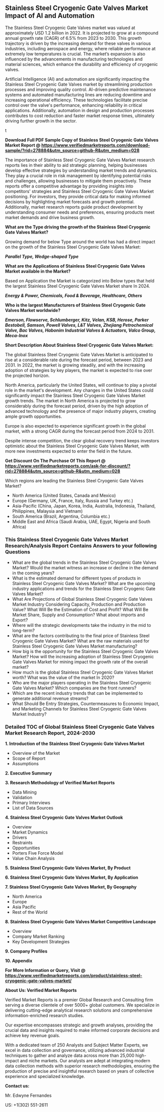<h2>Stainless Steel Cryogenic Gate Valves Market Impact of AI and Automation</h2><p>The Stainless Steel Cryogenic Gate Valves market was valued at approximately USD 1.2 billion in 2022. It is projected to grow at a compound annual growth rate (CAGR) of 6.5% from 2023 to 2030. This growth trajectory is driven by the increasing demand for these valves in various industries, including aerospace and energy, where reliable performance at extremely low temperatures is crucial. The market’s expansion is also influenced by the advancements in manufacturing technologies and material sciences, which enhance the durability and efficiency of cryogenic valves.</p><p>Artificial Intelligence (AI) and automation are significantly impacting the Stainless Steel Cryogenic Gate Valves market by streamlining production processes and improving quality control. AI-driven predictive maintenance systems and automated manufacturing lines are reducing downtime and increasing operational efficiency. These technologies facilitate precise control over the valve's performance, enhancing reliability in critical applications. Additionally, automation in design and production processes contributes to cost reduction and faster market response times, ultimately driving further growth in the sector.</p>t</p><p id="" class=""><strong>Download Full PDF Sample Copy of Stainless Steel Cryogenic Gate Valves Market Report @ <a href="https://www.verifiedmarketreports.com/download-sample/?rid=278884&utm_source=github-R&utm_medium=028" target="_blank">https://www.verifiedmarketreports.com/download-sample/?rid=278884&utm_source=github-R&utm_medium=028</a></strong></p><p>The importance of&nbsp;Stainless Steel Cryogenic Gate Valves Market research reports lies in their ability to aid strategic planning, helping businesses develop effective strategies by understanding market trends and dynamics. They play a crucial role in risk management by identifying potential risks and challenges, allowing businesses to mitigate them proactively. These reports offer a competitive advantage by providing insights into competitors' strategies and Stainless Steel Cryogenic Gate Valves Market positioning. For investors, they provide critical data for making informed decisions by highlighting market forecasts and growth potential. Additionally, market research reports guide product development by understanding consumer needs and preferences, ensuring products meet market demands and drive business growth.</p><p><strong>What are the&nbsp;Type driving the growth of the Stainless Steel Cryogenic Gate Valves Market?</strong></p><p id="" class="">Growing demand for below Type around the world has had a direct impact on the growth of the Stainless Steel Cryogenic Gate Valves Market:</p><em><strong>Parallel Type, Wedge-shaped Type</strong></em></p><strong>What are the&nbsp;Applications&nbsp;of Stainless Steel Cryogenic Gate Valves Market available in the Market?</strong></p><p id="" class="">Based on Application the Market is categorized into Below types that held the largest Stainless Steel Cryogenic Gate Valves Market share In 2024.</p><em><strong>Energy & Power, Chemicals, Food & Beverage, Healthcare, Others</strong></em></p><strong>Who is the largest Manufacturers of Stainless Steel Cryogenic Gate Valves Market worldwide?</strong></p><p><em><strong>Emerson, Flowserve, Schlumberger, Kitz, Velan, KSB, Herose, Parker Bestobell, Samson, Powell Valves, L&T Valves, Zhejiang Petrochemical Valve, Bac Valves, Habonim Industrial Valves & Actuators, Valco Group, Meca-Inox</strong></em></p><p id="" class=""><strong>Short Description About Stainless Steel Cryogenic Gate Valves Market:</strong></p><p>The global Stainless Steel Cryogenic Gate Valves Market is anticipated to rise at a considerable rate during the forecast period, between 2023 and 2031. In 2022, the market is growing steadily, and with the increasing adoption of strategies by key players, the market is expected to rise over the projected horizon.</p><p>North America, particularly the United States, will continue to play a pivotal role in the market's development. Any changes in the United States could significantly impact the Stainless Steel Cryogenic Gate Valves Market growth trends. The market in North America is projected to grow considerably during the forecast period, driven by the high adoption of advanced technology and the presence of major industry players, creating ample growth opportunities.</p><p>Europe is also expected to experience significant growth in the global market, with a strong CAGR during the forecast period from 2024 to 2031.</p><p>Despite intense competition, the clear global recovery trend keeps investors optimistic about the Stainless Steel Cryogenic Gate Valves Market, with more new investments expected to enter the field in the future.</p><p id="" class=""><strong>Get Discount On The Purchase Of This Report @ <a href="https://www.verifiedmarketreports.com/ask-for-discount/?rid=278884&utm_source=github-R&utm_medium=028" target="_blank">https://www.verifiedmarketreports.com/ask-for-discount/?rid=278884&utm_source=github-R&utm_medium=028</a></strong></p>Which regions are leading the Stainless Steel Cryogenic Gate Valves Market?</p><ul><li>North America (United States, Canada and Mexico)</li><li>Europe (Germany, UK, France, Italy, Russia and Turkey etc.)</li><li>Asia-Pacific (China, Japan, Korea, India, Australia, Indonesia, Thailand, Philippines, Malaysia and Vietnam)</li><li>South America (Brazil, Argentina, Columbia etc.)</li><li>Middle East and Africa (Saudi Arabia, UAE, Egypt, Nigeria and South Africa)</li></ul><h3 id="" class="">This Stainless Steel Cryogenic Gate Valves Market Research/Analysis Report Contains Answers to your following Questions</h3><ul><li>What are the global trends in the Stainless Steel Cryogenic Gate Valves Market? Would the market witness an increase or decline in the demand in the coming years?</li><li>What is the estimated demand for different types of products in Stainless Steel Cryogenic Gate Valves Market? What are the upcoming industry applications and trends for the Stainless Steel Cryogenic Gate Valves Market?</li><li>What Are Projections of Global Stainless Steel Cryogenic Gate Valves Market Industry Considering Capacity, Production and Production Value? What Will Be the Estimation of Cost and Profit? What Will Be Market Share, Supply and Consumption? What about imports and Export?</li><li>Where will the strategic developments take the industry in the mid to long-term?</li><li>What are the factors contributing to the final price of Stainless Steel Cryogenic Gate Valves Market? What are the raw materials used for Stainless Steel Cryogenic Gate Valves Market manufacturing?</li><li>How big is the opportunity for the Stainless Steel Cryogenic Gate Valves Market? How will the increasing adoption of Stainless Steel Cryogenic Gate Valves Market for mining impact the growth rate of the overall market?</li><li>How much is the global Stainless Steel Cryogenic Gate Valves Market worth? What was the value of the market In 2020?</li><li>Who are the major players operating in the Stainless Steel Cryogenic Gate Valves Market? Which companies are the front runners?</li><li>Which are the recent industry trends that can be implemented to generate additional revenue streams?</li><li>What Should Be Entry Strategies, Countermeasures to Economic Impact, and Marketing Channels for Stainless Steel Cryogenic Gate Valves Market Industry?</li></ul><h3 id="" class="">Detailed TOC of Global Stainless Steel Cryogenic Gate Valves Market Research Report, 2024-2030</h3><p id="" class=""><strong>1. Introduction of the Stainless Steel Cryogenic Gate Valves Market</strong></p><ul><li>Overview of the Market</li><li>Scope of Report</li><li>Assumptions</li></ul><p id="" class=""><strong>2. Executive Summary</strong></p><p id="" class=""><strong>3. Research Methodology of Verified Market Reports</strong></p><ul><li>Data Mining</li><li>Validation</li><li>Primary Interviews</li><li>List of Data Sources</li></ul><p id="" class=""><strong>4. Stainless Steel Cryogenic Gate Valves Market Outlook</strong></p><ul><li>Overview</li><li>Market Dynamics</li><li>Drivers</li><li>Restraints</li><li>Opportunities</li><li>Porters Five Force Model</li><li>Value Chain Analysis</li></ul><p id="" class=""><strong>5. Stainless Steel Cryogenic Gate Valves Market, By Product</strong></p><p id="" class=""><strong>6. Stainless Steel Cryogenic Gate Valves Market, By Application</strong></p><p id="" class=""><strong>7. Stainless Steel Cryogenic Gate Valves Market, By Geography</strong></p><ul><li>North America</li><li>Europe</li><li>Asia Pacific</li><li>Rest of the World</li></ul><p id="" class=""><strong>8. Stainless Steel Cryogenic Gate Valves Market Competitive Landscape</strong></p><ul><li>Overview</li><li>Company Market Ranking</li><li>Key Development Strategies</li></ul><p id="" class=""><strong>9. Company Profiles</strong></p><p id="" class=""><strong>10. Appendix</strong></p><p id="" class=""><strong>For More Information or Query, Visit @ <a href="https://www.verifiedmarketreports.com/product/stainless-steel-cryogenic-gate-valves-market/" target="_blank">https://www.verifiedmarketreports.com/product/stainless-steel-cryogenic-gate-valves-market/</a></strong></p><p id="" class=""><strong>About Us: Verified Market Reports</strong></p><p id="" class="">Verified Market Reports is a premier Global Research and Consulting firm serving a diverse clientele of over 5000+ global customers. We specialize in delivering cutting-edge analytical research solutions and comprehensive information-enriched research studies.</p><p id="" class="">Our expertise encompasses strategic and growth analyses, providing the crucial data and insights required to make informed corporate decisions and achieve key revenue goals.</p><p id="" class="">With a dedicated team of 250 Analysts and Subject Matter Experts, we excel in data collection and governance, utilizing advanced industrial techniques to gather and analyze data across more than 25,000 high-impact and niche markets. Our analysts are adept at integrating modern data collection methods with superior research methodologies, ensuring the production of precise and insightful research based on years of collective experience and specialized knowledge.</p><p id="" class=""><strong>Contact us:</strong></p><p id="" class="">Mr. Edwyne Fernandes</p><p id="" class="">US: +1(302) 551-2611</p>